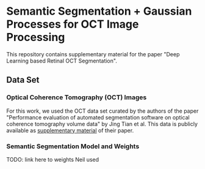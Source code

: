 # Semantic Segmentation + Gaussian Processes for OCT Image Processing

This repository contains supplementary material for the paper "Deep Learning based Retinal OCT Segmentation".

## Data Set

### Optical Coherence Tomography (OCT) Images

For this work, we used the OCT data set curated by the authors of the paper "Performance evaluation of automated segmentation software on optical coherence tomography volume data"  by Jing Tian et al.
This data is publicly available as [supplementary material](https://www.ncbi.nlm.nih.gov/pmc/articles/PMC5025289/) of their paper.

### Semantic Segmentation Model and Weights

TODO: link here to weights Neil used
